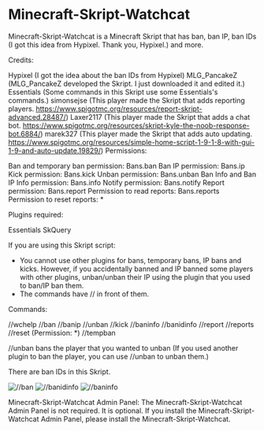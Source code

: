 # Minecraft-Skript-Watchcat


Minecraft-Skript-Watchcat is a Minecraft Skript that has ban, ban IP, ban IDs (I got this idea from Hypixel. Thank you, Hypixel.) and more.

Credits:

Hypixel (I got the idea about the ban IDs from Hypixel)
MLG_PancakeZ (MLG_PancakeZ developed the Skript. I just downloaded it and edited it.)
Essentials (Some commands in this Skript use some Essentials's commands.)
simonsejse (This player made the Skript that adds reporting players. https://www.spigotmc.org/resources/report-skript-advanced.28487/)
Laxer2117 (This player made the Skript that adds a chat bot. https://www.spigotmc.org/resources/skript-kyle-the-noob-response-bot.6884/)
marek327 (This player made the Skript that adds auto updating. https://www.spigotmc.org/resources/simple-home-script-1-9-1-8-with-gui-1-9-and-auto-update.19829/)
Permissions:

Ban and temporary ban permission: Bans.ban
Ban IP permission: Bans.ip
Kick permission: Bans.kick
Unban permission: Bans.unban
Ban Info and Ban IP Info permission: Bans.info
Notify permission: Bans.notify
Report permission: Bans.report
Permission to read reports: Bans.reports
Permission to reset reports: *

Plugins required:

Essentials
SkQuery

If you are using this Skript script:

- You cannot use other plugins for bans, temporary bans, IP bans and kicks. However, if you accidentally banned and IP banned some players with other plugins, unban/unban their IP using the plugin that you used to ban/IP ban them.
- The commands have // in front of them.

Commands:

//wchelp
//ban
//banip
//unban
//kick
//baninfo
//banidinfo
//report
//reports
//reset (Permission: *)
//tempban

//unban bans the player that you wanted to unban (If you used another plugin to ban the player, you can use //unban to unban them.)

There are ban IDs in this Skript.

![//ban](https://github.com/ItzCookies/Minecraft-Skript-Watchcat/raw/master/Images/Ban.PNG)
![//banidinfo](https://raw.githubusercontent.com/ItzCookies/Minecraft-Skript-Watchcat/master/Images/BanIDInfo.PNG)
![//baninfo](https://raw.githubusercontent.com/ItzCookies/Minecraft-Skript-Watchcat/master/Images/BanInfo.PNG)

Minecraft-Skript-Watchcat Admin Panel: The Minecraft-Skript-Watchcat Admin Panel is not required. It is optional. If you install the Minecraft-Skript-Watchcat Admin Panel, please install the Minecraft-Skript-Watchcat.
